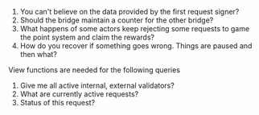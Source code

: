 1. You can't believe on the data provided by the first request signer?
2. Should the bridge maintain a counter for the other bridge?
3. What happens of some actors keep rejecting some requests to game the point system and claim the rewards?
2. How do you recover if something goes wrong. Things are paused and then what?

View functions are needed for the following queries
1. Give me all active internal, external validators?
2. What are currently active requests?
3. Status of this request?
